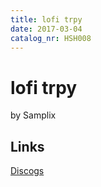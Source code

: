 ```yaml
---
title: lofi trpy
date: 2017-03-04
catalog_nr: HSH008
---
```


# lofi trpy
by Samplix

## Links
[Discogs](https://www.discogs.com/Samplix-lofi-trpy-beat-tape-series/release/9928813)
